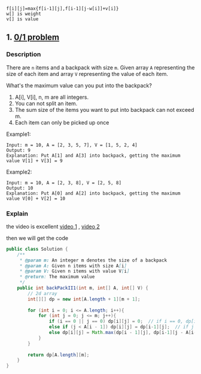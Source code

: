 


```
f[i][j]=max{f[i-1][j],f[i-1][j-w[i]]+v[i]}
w[] is weight 
v[] is value 
```

## 1. [0/1 problem](Backpack_I)

### Description
There are `n` items and a backpack with size `m`. Given array `A` representing the size of each item and array `V` representing the value of each item.

What's the maximum value can you put into the backpack?

1. A[i], V[i], n, m are all integers.
2. You can not split an item.
3. The sum size of the items you want to put into backpack can not exceed m.
4. Each item can only be picked up once

Example1:
``` 
Input: m = 10, A = [2, 3, 5, 7], V = [1, 5, 2, 4]
Output: 9
Explanation: Put A[1] and A[3] into backpack, getting the maximum value V[1] + V[3] = 9 
```

Example2:
``` 
Input: m = 10, A = [2, 3, 8], V = [2, 5, 8]
Output: 10
Explanation: Put A[0] and A[2] into backpack, getting the maximum value V[0] + V[2] = 10 
```

### Explain 

the video is excellent [video 1](https://www.youtube.com/watch?v=nLmhmB6NzcM&list=PLDN4rrl48XKpZkf03iYFl-O29szjTrs_O&index=54)
, [video 2](https://www.youtube.com/watch?v=zRza99HPvkQ&list=PLDN4rrl48XKpZkf03iYFl-O29szjTrs_O&index=55)

then we will get the code 
```java
public class Solution {
    /**
     * @param m: An integer m denotes the size of a backpack
     * @param A: Given n items with size A[i]
     * @param V: Given n items with value V[i]
     * @return: The maximum value
     */
    public int backPackII1(int m, int[] A, int[] V) {
        // 2d array 
        int[][] dp = new int[A.length + 1][m + 1]; 
        
        for (int i = 0; i <= A.length; i++){
            for (int j = 0; j <= m; j++){
                if (i == 0 || j == 0) dp[i][j] = 0;  // if i == 0, dp[i-1] will invalid
                else if (j < A[i - 1]) dp[i][j] = dp[i-1][j];  // if j < A[i-1], dp[i-1][j - A[i-1]] will invalid 
                else dp[i][j] = Math.max(dp[i - 1][j], dp[i-1][j - A[i-1]] + V[i-1]);
            }
        }
        
        return dp[A.length][m];
    }
}

```
